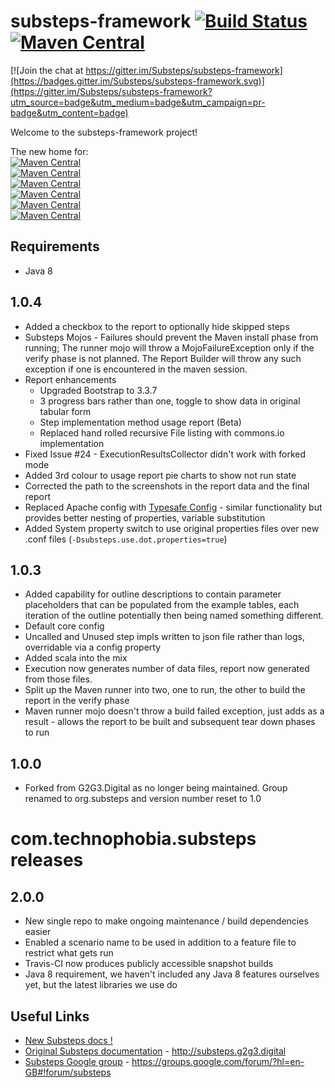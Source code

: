 substeps-framework [![Build Status](https://travis-ci.org/Substeps/substeps-framework.svg)](https://travis-ci.org/Substeps/substeps-framework)&nbsp;[![Maven Central](https://img.shields.io/maven-central/v/org.substeps/substeps-core.png?label=substeps)](http://search.maven.org/#search%7Cga%7C1%7Cg%3Aorg.substeps)
===================

[![Join the chat at https://gitter.im/Substeps/substeps-framework](https://badges.gitter.im/Substeps/substeps-framework.svg)](https://gitter.im/Substeps/substeps-framework?utm_source=badge&utm_medium=badge&utm_campaign=pr-badge&utm_content=badge)

Welcome to the substeps-framework project!

The new home for:  
[![Maven Central](https://img.shields.io/maven-central/v/org.substeps/substeps-core-api.png?label=substeps-api)](https://maven-badges.herokuapp.com/maven-central/org.substeps/substeps-core-api)  
 [![Maven Central](https://img.shields.io/maven-central/v/org.substeps/substeps-core.png?label=substeps-core)](https://maven-badges.herokuapp.com/maven-central/org.substeps/substeps-core)  
 [![Maven Central](https://img.shields.io/maven-central/v/org.substeps/substeps-maven-plugin.png?label=substeps-maven-plugin)](https://maven-badges.herokuapp.com/maven-central/org.substeps/substeps-maven-plugin)  
 [![Maven Central](https://img.shields.io/maven-central/v/org.substeps/substeps-junit-runner.png?label=substeps-junit-runner)](https://maven-badges.herokuapp.com/maven-central/org.substeps/substeps-junit-runner)  
 [![Maven Central](https://img.shields.io/maven-central/v/org.substeps/substeps-ant-runner.png?label=substeps-ant-runner)](https://maven-badges.herokuapp.com/maven-central/org.substeps/substeps-ant-runner)  
 [![Maven Central](https://img.shields.io/maven-central/v/org.substeps/substeps-glossary-builder.png?label=substeps-glossary)](https://maven-badges.herokuapp.com/maven-central/org.substeps/substeps-glossary-builder)

Requirements
------------
 * Java 8

1.0.4
-----
* Added a checkbox to the report to optionally hide skipped steps
* Substeps Mojos - Failures should prevent the Maven install phase from running; The runner mojo will throw a MojoFailureException only if the verify phase is not planned.  The Report Builder will throw any such exception if one is encountered in the maven session.
* Report enhancements
  * Upgraded Bootstrap to 3.3.7
  * 3 progress bars rather than one, toggle to show data in original tabular form
  * Step implementation method usage report (Beta)
  * Replaced hand rolled recursive File listing with commons.io implementation
* Fixed Issue #24 - ExecutionResultsCollector didn't work with forked mode
* Added 3rd colour to usage report pie charts to show not run state
* Corrected the path to the screenshots in the report data and the final report
* Replaced Apache config with [Typesafe Config](https://github.com/typesafehub/config) - similar functionality but provides better nesting of properties, variable substitution
* Added System property switch to use original properties files over new .conf files (`-Dsubsteps.use.dot.properties=true`)

1.0.3
-----
* Added capability for outline descriptions to contain parameter placeholders that can be populated from the example tables, each iteration of the outline potentially then being named something different.
* Default core config
* Uncalled and Unused step impls written to json file rather than logs, overridable via a config property
* Added scala into the mix
* Execution now generates number of data files, report now generated from those files.
* Split up the Maven runner into two, one to run, the other to build the report in the verify phase
* Maven runner mojo doesn't throw a build failed exception, just adds as a result - allows the report to be built and subsequent tear down phases to run


1.0.0
-----
* Forked from G2G3.Digital as no longer being maintained.  Group renamed to org.substeps and version number reset to 1.0



com.technophobia.substeps releases
==================================

2.0.0
-----
 * New single repo to make ongoing maintenance / build dependencies easier
 * Enabled a scenario name to be used in addition to a feature file to restrict what gets run
 * Travis-CI now produces publicly accessible snapshot builds
 * Java 8 requirement, we haven't included any Java 8 features ourselves yet, but the latest libraries we use do

Useful Links
------------
 * [New Substeps docs !](http://substeps.github.io/)
 * [Original Substeps documentation](http://substeps.g2g3.digital) - http://substeps.g2g3.digital
 * [Substeps Google group](https://groups.google.com/forum/?hl=en-GB#!forum/substeps) - https://groups.google.com/forum/?hl=en-GB#!forum/substeps
 
